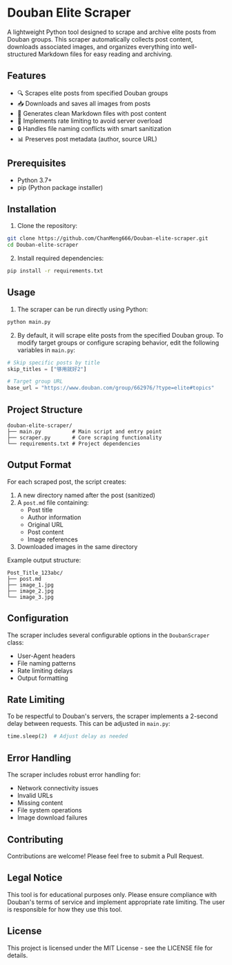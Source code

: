 # Douban Elite Scraper

A lightweight Python tool designed to scrape and archive elite posts from Douban groups. This scraper automatically collects post content, downloads associated images, and organizes everything into well-structured Markdown files for easy reading and archiving.

## Features

- 🔍 Scrapes elite posts from specified Douban groups
- 📥 Downloads and saves all images from posts
- 📝 Generates clean Markdown files with post content
- 🚦 Implements rate limiting to avoid server overload
- 🔒 Handles file naming conflicts with smart sanitization
- 📊 Preserves post metadata (author, source URL)

## Prerequisites

- Python 3.7+
- pip (Python package installer)

## Installation

1. Clone the repository:
```bash
git clone https://github.com/ChanMeng666/Douban-elite-scraper.git
cd Douban-elite-scraper
```

2. Install required dependencies:
```bash
pip install -r requirements.txt
```

## Usage

1. The scraper can be run directly using Python:
```bash
python main.py
```

2. By default, it will scrape elite posts from the specified Douban group. To modify target groups or configure scraping behavior, edit the following variables in `main.py`:
```python
# Skip specific posts by title
skip_titles = ["够用就好2"]

# Target group URL
base_url = "https://www.douban.com/group/662976/?type=elite#topics"
```

## Project Structure

```
douban-elite-scraper/
├── main.py          # Main script and entry point
├── scraper.py       # Core scraping functionality
└── requirements.txt # Project dependencies
```

## Output Format

For each scraped post, the script creates:

1. A new directory named after the post (sanitized)
2. A `post.md` file containing:
   - Post title
   - Author information
   - Original URL
   - Post content
   - Image references
3. Downloaded images in the same directory

Example output structure:
```
Post_Title_123abc/
├── post.md
├── image_1.jpg
├── image_2.jpg
└── image_3.jpg
```

## Configuration

The scraper includes several configurable options in the `DoubanScraper` class:

- User-Agent headers
- File naming patterns
- Rate limiting delays
- Output formatting

## Rate Limiting

To be respectful to Douban's servers, the scraper implements a 2-second delay between requests. This can be adjusted in `main.py`:

```python
time.sleep(2)  # Adjust delay as needed
```

## Error Handling

The scraper includes robust error handling for:
- Network connectivity issues
- Invalid URLs
- Missing content
- File system operations
- Image download failures

## Contributing

Contributions are welcome! Please feel free to submit a Pull Request.

## Legal Notice

This tool is for educational purposes only. Please ensure compliance with Douban's terms of service and implement appropriate rate limiting. The user is responsible for how they use this tool.

## License

This project is licensed under the MIT License - see the LICENSE file for details.
